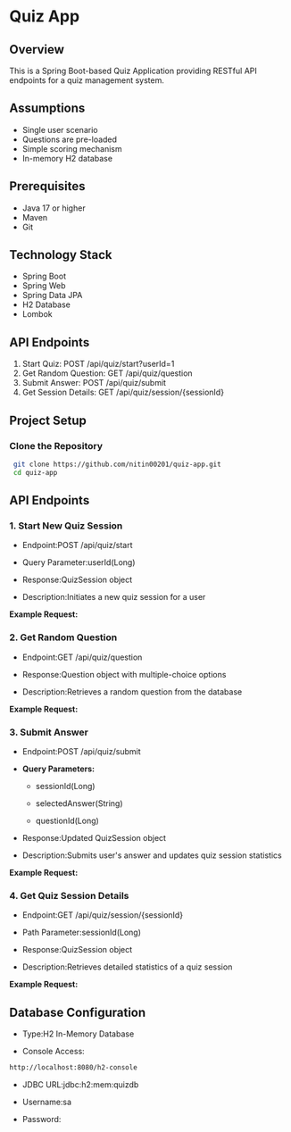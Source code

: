 # Quiz App

## Overview
This is a Spring Boot-based Quiz Application providing RESTful API endpoints for a quiz management system.

## Assumptions
- Single user scenario
- Questions are pre-loaded
- Simple scoring mechanism
- In-memory H2 database

## Prerequisites
- Java 17 or higher
- Maven
- Git

## Technology Stack
- Spring Boot
- Spring Web
- Spring Data JPA
- H2 Database
- Lombok


## API Endpoints
1. Start Quiz: POST /api/quiz/start?userId=1
2. Get Random Question: GET /api/quiz/question
3. Submit Answer: POST /api/quiz/submit
4. Get Session Details: GET /api/quiz/session/{sessionId}

## Project Setup

### Clone the Repository
```bash
 git clone https://github.com/nitin00201/quiz-app.git
 cd quiz-app
```
API Endpoints
-------------

### 1\. Start New Quiz Session

*   Endpoint:POST /api/quiz/start

*   Query Parameter:userId(Long)

*   Response:QuizSession object

*   Description:Initiates a new quiz session for a user


**Example Request:**


### 2\. Get Random Question

*   Endpoint:GET /api/quiz/question

*   Response:Question object with multiple-choice options

*   Description:Retrieves a random question from the database


**Example Request:**


### 3\. Submit Answer

*   Endpoint:POST /api/quiz/submit

*   **Query Parameters:**

    *   sessionId(Long)

    *   selectedAnswer(String)

    *   questionId(Long)

*   Response:Updated QuizSession object

*   Description:Submits user's answer and updates quiz session statistics


**Example Request:**


### 4\. Get Quiz Session Details

*   Endpoint:GET /api/quiz/session/{sessionId}

*   Path Parameter:sessionId(Long)

*   Response:QuizSession object

*   Description:Retrieves detailed statistics of a quiz session


**Example Request:**


Database Configuration
----------------------

*   Type:H2 In-Memory Database

*   Console Access:
```bash
http://localhost:8080/h2-console
```

*   JDBC URL:jdbc:h2:mem:quizdb

*   Username:sa

*   Password:
